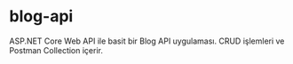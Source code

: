 # blog-api
ASP.NET Core Web API ile basit bir Blog API uygulaması. CRUD işlemleri ve Postman Collection içerir.
